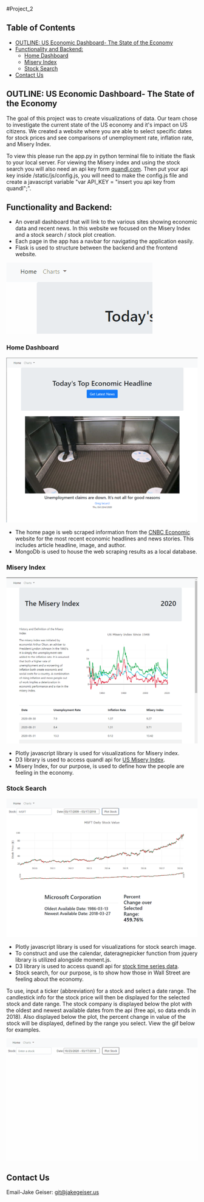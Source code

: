 #Project_2

## Table of Contents
- [OUTLINE: US Economic Dashboard- The State of the Economy](#outline--us-economic-dashboard--the-state-of-the-economy)
- [Functionality and Backend:](#functionality-and-backend-)
  * [Home Dashboard](#home-dashboard)
  * [Misery Index](#misery-index)
  * [Stock Search](#stock-search)
- [Contact Us](#contact-us)
  
## OUTLINE: US Economic Dashboard- The State of the Economy

The goal of this project was to create visualizations of data. Our team chose to investigate the current state of the US economy and it's impact on US citizens. 
We created a website where you are able to select specific dates for stock prices and see comparisons of unemployment rate, inflation rate, and Misery Index. 

To view this please run the app.py in python terminal file to initiate the flask to your local server. For viewing the Misery index and using the stock search you will also need an api key form <a href="https://www.quandl.com/tools/api">quandl.com</a>. Then put your api key inside /static/js/config.js, you will need to make the config.js file and create a javascript variable "var API_KEY = "insert you api key from quandl";".

## Functionality and Backend:
<ul>
<li>An overall dashboard that will link to the various sites showing economic data and recent news.  In this website we focused on the Misery Index and a stock search / stock plot creation.</li>
<li>Each page in the app has a navbar for navigating the application easily.</li>
<li>Flask is used to structure between the backend and the frontend website.</li>
</ul>

![](images/navbar.gif)

### Home Dashboard

![](images/home.png)

<ul>
<li>The home page is web scraped information from the <a href="https://www.cnbc.com/economy/">CNBC Economic</a> website for the most recent economic headlines and news stories. This includes article headline, image, and author. </li>
<li>MongoDb is used to house the web scraping results as a local database.</li>
</ul>

### Misery Index

![](images/misery.png)

<ul>
<li>Plotly javascript library is used for visualizations for Misery index.</li>
<li>D3 library is used to access quandl api for <a href="https://www.quandl.com/data/USMISERY-United-States-Misery-Index/usage/quickstart/api">US Misery Index</a>.</li>
<li>Misery Index, for our purpose, is used to define how the people are feeling in the economy.</li>
</ul>

### Stock Search

![](images/stock.png)

<ul>
<li>Plotly javascript library is used for visualizations for stock search image.</li>
<li>To construct and use the calendar, dateragnepicker function from jquery library is utilized alongside moment.js.</li>
<li>D3 library is used to access quandl api for <a href="https://docs.quandl.com/docs/in-depth-usage">stock time series data</a>.</li>
<li>Stock search, for our purpose, is to show how those in Wall Street are feeling about the economy.</li>
</ul>

To use, input a ticker (abbreviation) for a stock and select a date range. The candlestick info for the stock price will then be displayed for the selected stock and date range. The stock company is displayed below the plot with the oldest and newest available dates from the api (free api, so data ends in 2018). Also displayed below the plot, the percent change in value of the stock will be displayed, defined by the range you select. View the gif below for examples.

![](images/stocksearch.gif)

## Contact Us
Email-Jake Geiser: git@jakegeiser.us
